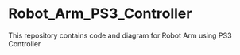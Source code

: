 # Robot_Arm_PS3_Controller
This repository contains code and diagram for Robot Arm using PS3 Controller 
